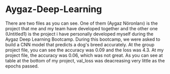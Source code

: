 # Aygaz-Deep-Learning
There are two files as you can see. One of them (Aygaz Nöronlarıı) is the project that me and my team
have developed together and the other one (Untitled1) is the project i have personally developed myself during
the Aygaz Deep Learning Bootcamp. During this bootcamp, we were asked to build a CNN model that predicts a dog's breed
accurately.
At the group project file, you can see the accuracy was 0.09 and the loss was 4.3.
At my project file, the accuracy was 0.06, which was not great. 
As you can see at table at the bottom of my project, val_loss was deacreasing 
very little as the epochs passed. 

